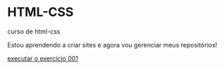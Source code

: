 # HTML-CSS
 curso de html-css

Estou aprendendo a criar sites e agora vou gerenciar meus repositórios!

<a href="https://devmarcoguilherme.github.io/HTML-CSS/Exercícios/ex001/index.html"> executar o exercício 001